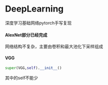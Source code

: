 # DeepLearning
深度学习基础网络pytorch手写复现


#### AlexNet部分已经完成
网络结构不复杂，主要由卷积和最大池化下采样组成

#### VGG

```python
super(VGG,self).__init__()
```

其中的self不能少





